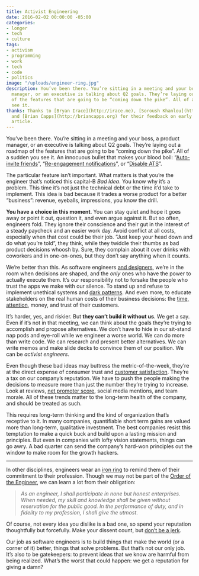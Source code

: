 ```yaml
---
title: Activist Engineering
date: 2016-02-02 00:00:00 -05:00
categories:
- longer
- tech
- culture
tags:
- activism
- programming
- work
- tech
- code
- politics
image: "/uploads/engineer-ring.jpg"
description: You’ve been there. You’re sitting in a meeting and your boss, a product
  manager, or an executive is talking about Q2 goals. They’re laying out a roadmap
  of the features that are going to be “coming down the pike”. All of a sudden you
  see it.
thanks: Thanks to [Bryan Irace](http://irace.me), [Soroush Khanlou](http://khanlou.com),
  and [Brian Capps](http://briancapps.org) for their feedback on early drafts of this
  article.
---
```


You’ve been there. You’re sitting in a meeting and your boss, a product manager, or an executive is talking about Q2 goals. They’re laying out a roadmap of the features that are going to be “coming down the pike”. All of a sudden you see it. An innocuous bullet that makes your blood boil: “[Auto-invite friends](http://www.theverge.com/2013/4/30/4286090/path-is-spamming-address-books-with-unwanted-texts-and-robocalls)”, “[Re-engagement notifications](https://marco.org/2014/12/01/app-store-rule-5-6)”, or “[Disable ATS](https://www.dzombak.com/blog/2015/09/Nobody-is-using-App-Transport-Security--what-s-next-.html)”.

The particular feature isn’t important. What matters is that you’re the engineer that’s noticed this capital-B *Bad Idea*. You know why it’s a problem. This time it’s not just the technical debt or the time it’d take to implement. This idea is bad because it trades a worse product for a better “business”: revenue, eyeballs, impressions, you know the drill.

<!-- more -->

**You have a choice in this moment**. You can stay quiet and hope it goes away or point it out, question it, and even argue against it. But so often, engineers fold. They ignore their conscience and their gut in the interest of a steady paycheck and an easier work day. Avoid conflict at all costs, especially when that cost could be their job. “Just keep your head down and do what you’re told”, they think, while they twiddle their thumbs as bad product decisions whoosh by. Sure, they complain about it over drinks with coworkers and in one-on-ones, but they don’t say anything when it counts.

We’re better than this. As software engineers [and designers](https://vimeo.com/68470326), we’re in the room when decisions are shaped, and the *only* ones who have the power to actually execute them. It’s our responsibility not to forsake the people who trust the apps we make with our silence. To stand up and refuse to implement unethical systems and [dark patterns](http://darkpatterns.org). And even more, to educate stakeholders on the real human costs of their business decisions: the [time, attention](https://www.youtube.com/watch?v=uOgHE5nEq04), money, and trust of their customers.

It’s harder, yes, and riskier. But **they can’t build it without us**. We get a say. Even if it’s not in that meeting, we can think about the goals they’re trying to accomplish and propose alternatives. We don’t have to hide in our sit-stand nap pods and eye-roll while we engineer a worse world. We can do more than write code. We can research and present better alternatives. We can write memos and make slide decks to convince them of our position. We can be *activist engineers*.

Even though these bad ideas may buttress the metric-of-the-week, they’re at the direct expense of consumer trust and [customer satisfaction](https://en.wikipedia.org/wiki/Customer_satisfaction). They’re a tax on our company’s reputation. We have to push the people making the decisions to measure more than just the number they’re trying to increase. Look at reviews, [net promoter score](https://en.wikipedia.org/wiki/Net_Promoter), social media mentions, and team morale. All of these trends matter to the long-term health of the company, and should be treated as such.

This requires long-term thinking and the kind of organization that’s receptive to it. In many companies, quantifiable short term gains are valued more than long-term, qualitative investment. The best companies resist this temptation to make a quick buck and build upon a lasting mission and principles. But even in companies with lofty vision statements, things can go awry. A bad quarter can send the company’s hard-won principles out the window to make room for the growth hackers.


<hr>

In other disciplines, engineers wear an [iron ring](https://en.wikipedia.org/wiki/Engineer%27s_Ring) to remind them of their commitment to their profession. Though we may not be part of the [Order of the Engineer](https://en.wikipedia.org/wiki/Order_of_the_Engineer), we can learn a lot from their obligation:

> *As an engineer, I shall participate in none but honest enterprises. When needed, my skill and knowledge shall be given without reservation for the public good. In the performance of duty, and in fidelity to my profession, I shall give the utmost*.

Of course, not every idea you dislike is a bad one, so spend your reputation thoughtfully but forcefully. Make your dissent count, but [don’t be a jerk](https://meta.wikimedia.org/wiki/Don%27t_be_a_jerk).

Our job as software engineers is to build things that make the world (or a corner of it) better, things that solve problems. But that’s not our only job. It’s also to be gatekeepers: to prevent ideas that we know are harmful from being realized. What’s the worst that could happen: we get a reputation for giving a damn?
